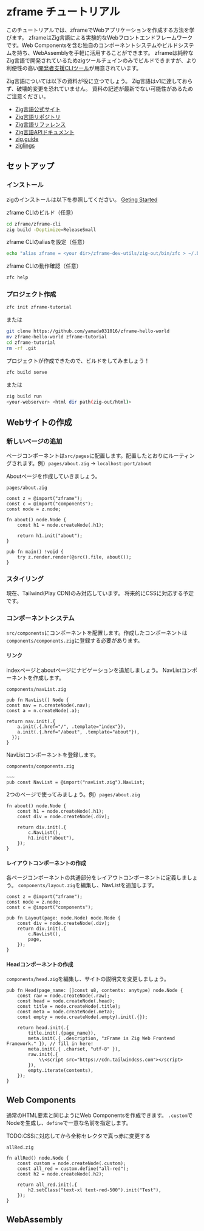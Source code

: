 # zframe チュートリアル
このチュートリアルでは、zframeでWebアプリケーションを作成する方法を学びます。
zframeはZig言語による実験的なWebフロントエンドフレームワークです。Web Componentsを含む独自のコンポーネントシステムやビルドシステムを持ち、WebAssemblyを手軽に活用することができます。
zframeは純粋なZig言語で開発されているためzigツールチェインのみでビルドできますが、より利便性の高い[開発者支援CLIツール](https://github.com/yamada031016/zframe-dev-utils)が用意されています。

Zig言語については以下の資料が役に立つでしょう。
Zig言語はv1に達しておらず、破壊的変更を恐れていません。
資料の記述が最新でない可能性があるためご注意ください。
- [Zig言語公式サイト](https://ziglang.org/ja-JP/)
- [Zig言語リポジトリ](https://github.com/ziglang/zig)
- [Zig言語リファレンス](https://ziglang.org/documentation/master/)
- [Zig言語APIドキュメント](https://ziglang.org/documentation/master/std/#)
- [zig.guide](https://zig.guide/)
- [ziglings](https://codeberg.org/ziglings/exercises/)

## セットアップ
### インストール
zigのインストールは以下を参照してください。
[Geting Started](https://ziglang.org/learn/getting-started/)

zframe CLIのビルド（任意）
```sh
cd zframe/zframe-cli
zig build -Doptimize=ReleaseSmall
```
zframe CLIのaliasを設定（任意）
```sh
echo "alias zframe = <your dir>/zframe-dev-utils/zig-out/bin/zfc > ~/.bashrc
```
zframe CLIの動作確認（任意）
```sh
zfc help
```
### プロジェクト作成
```sh
zfc init zframe-tutorial
```
または
```sh
git clone https://github.com/yamada031016/zframe-hello-world
mv zframe-hello-world zframe-tutorial
cd zframe-tutorial
rm -rf .git
```
プロジェクトが作成できたので、ビルドをしてみましょう！
```sh
zfc build serve
```
または
```sh
zig build run
<your-webserver> <html dir path(zig-out/html)>
```
## Webサイトの作成
### 新しいページの追加
ページコンポーネントは`src/pages`に配置します。配置したとおりにルーティングされます。例）`pages/about.zig` -> `localhost:port/about`

Aboutページを作成していきましょう。

`pages/about.zig`
```zig
const z = @import("zframe");
const c = @import("components");
const node = z.node;

fn about() node.Node {
    const h1 = node.createNode(.h1);

    return h1.init("about");
}

pub fn main() !void {
    try z.render.render(@src().file, about());
}

```
### スタイリング
現在、Tailwind(Play CDN)のみ対応しています。
将来的にCSSに対応する予定です。
### コンポーネントシステム
`src/components`にコンポーネントを配置します。作成したコンポーネントは`components/components.zig`に登録する必要があります。
#### リンク
indexページとaboutページにナビゲーションを追加しましょう。
NavListコンポーネントを作成します。

`components/navList.zig`
```zig
pub fn NavList() Node {
const nav = n.createNode(.nav);
const a = n.createNode(.a);

return nav.init(.{
    a.init(.{.href="/", .template="index"}),
    a.init(.{.href="/about", .template="about"}),
  });
}
```
NavListコンポーネントを登録します。

`components/components.zig`
```zig
~~~
pub const NavList = @import("navList.zig").NavList;
```
2つのページで使ってみましょう。例）`pages/about.zig`
```zig
fn about() node.Node {
    const h1 = node.createNode(.h1);
    const div = node.createNode(.div);

    return div.init(.{
        c.NavList(),
        h1.init("about"),
    });
}
```
#### レイアウトコンポーネントの作成
各ページコンポーネントの共通部分をレイアウトコンポーネントに定義しましょう。
`components/layout.zig`を編集し、NavListを追加します。
```zig
const z = @import("zframe");
const node = z.node;
const c = @import("components");

pub fn Layout(page: node.Node) node.Node {
    const div = node.createNode(.div);
    return div.init(.{
        c.NavList(),
        page,
    });
}

```
#### Headコンポーネントの作成
`components/head.zig`を編集し、サイトの説明文を変更しましょう。
```zig
pub fn Head(page_name: []const u8, contents: anytype) node.Node {
    const raw = node.createNode(.raw);
    const head = node.createNode(.head);
    const title = node.createNode(.title);
    const meta = node.createNode(.meta);
    const empty = node.createNode(.empty).init(.{});

    return head.init(.{
        title.init(.{page_name}),
        meta.init(.{ .description, "zFrame is Zig Web Frontend Framework." }), // fill in here!
        meta.init(.{ .charset, "utf-8" }),
        raw.init(.{
            \\<script src="https://cdn.tailwindcss.com"></script>
        }),
        empty.iterate(contents),
    });
}
```
## Web Components
通常のHTML要素と同じようにWeb Componentsを作成できます。
`.custom`でNodeを生成し、`define`で一意な名前を指定します。

TODO:CSSに対応してから全称セレクタで真っ赤に変更する

`allRed.zig`
```zig
fn allRed() node.Node {
    const custom = node.createNode(.custom);
    const all_red = custom.define("all-red");
    const h2 = node.createNode(.h2);

    return all_red.init(.{
        h2.setClass("text-xl text-red-500").init("Test"),
    });
}
```
## WebAssembly
